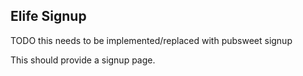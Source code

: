 ## Elife Signup

TODO this needs to be implemented/replaced with pubsweet signup

This should provide a signup page.
